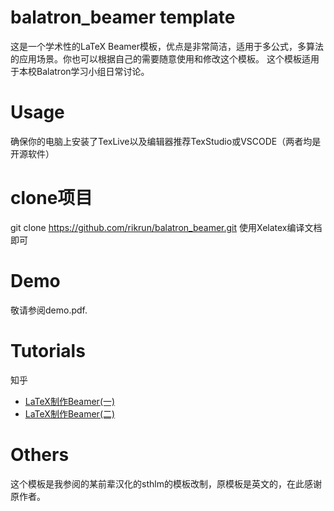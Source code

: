# balatron_beamer template
这是一个学术性的LaTeX Beamer模板，优点是非常简洁，适用于多公式，多算法的应用场景。你也可以根据自己的需要随意使用和修改这个模板。
这个模板适用于本校Balatron学习小组日常讨论。
# Usage
确保你的电脑上安装了TexLive以及编辑器推荐TexStudio或VSCODE（两者均是开源软件）

# clone项目

git clone https://github.com/rikrun/balatron_beamer.git
使用Xelatex编译文档即可
# Demo
敬请参阅demo.pdf.

# Tutorials
知乎
- [LaTeX制作Beamer(一)](https://zhuanlan.zhihu.com/p/36868831)
- [LaTeX制作Beamer(二)](https://zhuanlan.zhihu.com/p/39177705)
# Others
这个模板是我参阅的某前辈汉化的sthlm的模板改制，原模板是英文的，在此感谢原作者。
